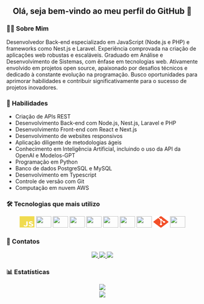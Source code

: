 <div align="center">
  <h2>Olá, seja bem-vindo ao meu perfil do GitHub 👋</h2>
</div>

### 👨‍💻 Sobre Mim

Desenvolvedor Back-end especializado em JavaScript (Node.js e PHP) e frameworks como Nest.js e Laravel. Experiência comprovada na criação de aplicações web robustas e escaláveis. Graduado em Análise e Desenvolvimento de Sistemas, com ênfase em tecnologias web. Ativamente envolvido em projetos open source, apaixonado por desafios técnicos e dedicado à constante evolução na programação. Busco oportunidades para aprimorar habilidades e contribuir significativamente para o sucesso de projetos inovadores.

### 👾 Habilidades

- Criação de APIs REST
- Desenvolvimento Back-end com Node.js, Nest.js, Laravel e PHP
- Desenvolvimento Front-end com React e Next.js
- Desenvolvimento de websites responsivos
- Aplicação diligente de metodologias ágeis
- Conhecimento em Inteligência Artificial, incluindo o uso da API da OpenAI e Modelos-GPT
- Programação em Python
- Banco de dados PostgreSQL e MySQL
- Desenvolvimento em Typescript
- Controle de versão com Git
- Computação em nuvem AWS

### 🛠️ Tecnologias que mais utilizo

<div align="center"> 
  <img src="https://raw.githubusercontent.com/devicons/devicon/master/icons/javascript/javascript-plain.svg" height="30" width="40">
  <img src="https://cdn.jsdelivr.net/gh/devicons/devicon/icons/nodejs/nodejs-original.svg" height="30" width="40">
  <img src="https://cdn.jsdelivr.net/gh/devicons/devicon/icons/nestjs/nestjs-plain.svg" height="30" width="40">
  <img src="https://cdn.jsdelivr.net/gh/devicons/devicon/icons/laravel/laravel-plain.svg" height="30" width="40">
  <img src="https://cdn.jsdelivr.net/gh/devicons/devicon/icons/php/php-plain.svg" height="30" width="40">
  <img src="https://cdn.jsdelivr.net/gh/devicons/devicon/icons/typescript/typescript-plain.svg" height="30" width="40">
  <img src="https://cdn.jsdelivr.net/gh/devicons/devicon/icons/postgresql/postgresql-original.svg" height="30" width="40">
  <img src="https://cdn.jsdelivr.net/gh/devicons/devicon/icons/mysql/mysql-original.svg" height="30" width="40">
  <img src="https://raw.githubusercontent.com/devicons/devicon/master/icons/git/git-original.svg" height="30" width="40">
  <img src="https://cdn.jsdelivr.net/gh/devicons/devicon/icons/amazonwebservices/amazonwebservices-original.svg" height="30" width="40">
</div>

### 📧 Contatos

<div align="center"> 
  <a href="https://instagram.com/kaykee_bl?igshid=ZDdkNTZiNTM=" target="_blank">
    <img src="https://img.shields.io/badge/-Instagram-%23E4405F?style=for-the-badge&logo=instagram&logoColor=white" target="_blank">
  </a>
  <a href="mailto:kaykeloiola@gmail.com">
    <img src="https://img.shields.io/badge/-Gmail-%23333?style=for-the-badge&logo=gmail&logoColor=white" target="_blank">
  </a>
  <a href="https://www.linkedin.com/in/kayke-barbosa-loiola-15a96023a" target="_blank">
    <img src="https://img.shields.io/badge/-LinkedIn-%230077B5?style=for-the-badge&logo=linkedin&logoColor=white" target="_blank">
  </a> 
</div>

### 📊 Estatísticas

<div align="center">
  <img src="https://github-readme-stats.vercel.app/api?username=Kayke-Ti&show_icons=true&theme=github_dark">
  <br>
  <img src="https://github-readme-stats.vercel.app/api/top-langs/?username=Kayke-Ti&layout=compact&theme=github_dark&hide=html,css,sass,javascript,ejs,scss,php,python,hack,shell">
</div>
